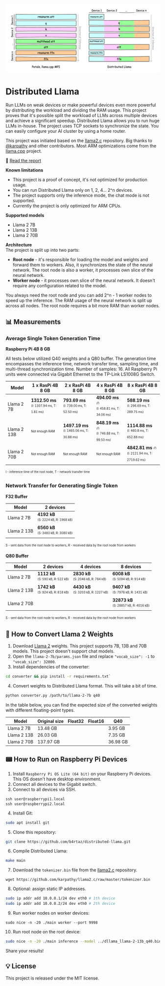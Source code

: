 ![Distributed Llama](.github/cover.png)

# Distributed Llama

Run LLMs on weak devices or make powerful devices even more powerful by distributing the workload and dividing the RAM usage. This project proves that it's possible split the workload of LLMs across multiple devices and achieve a significant speedup. Distributed Llama allows you to run huge LLMs in-house. The project uses TCP sockets to synchronize the state. You can easily configure your AI cluster by using a home router.

This project was initiated based on the [llama2.c](https://github.com/karpathy/llama2.c) repository. Big thanks to [@karpathy](https://github.com/karpathy) and other contributors. Most ARM optimizations come from the [llama.cpp](https://github.com/ggerganov/llama.cpp) project.

📃 [Read the report](https://raw.githubusercontent.com/b4rtaz/distributed-llama/main/report/report.pdf)

**Known limitations**
* This project is a proof of concept, it's not optimized for production usage.
* You can run Distributed Llama only on 1, 2, 4... 2^n devices.
* The project supports only the inference mode, the chat mode is not supported.
* Currently the project is only optimized for ARM CPUs.

**Supported models**
* Llama 2 7B
* Llama 2 13B
* Llama 2 70B

**Architecture**<br />
The project is split up into two parts:
* **Root node** - it's responsible for loading the model and weights and forward them to workers. Also, it synchronizes the state of the neural network. The root node is also a worker, it processes own slice of the neural network.
* **Worker node** - it processes own slice of the neural network. It doesn't require any configuration related to the model.

You always need the root node and you can add 2^n - 1 worker nodes to speed up the inference. The RAM usage of the neural network is split up across all nodes. The root node requires a bit more RAM than worker nodes.

## 📊 Measurements

### Average Single Token Generation Time

**Raspberry Pi 4B 8 GB**

All tests below utilized Q40 weights and a Q80 buffer. The generation time encompasses the inference time, network transfer time, sampling time, and multi-thread synchronization time. Number of samples: 16. All Raspberry Pi units were connected via Gigabit Ethernet to the TP-Link LS1008G Switch.

| Model       | 1 x RasPi 4B 8 GB                                                   | 2 x RasPi 4B 8 GB                                                     | 4 x RasPi 4B 8 GB                                                                    | 8 x RasPi 4B 8 GB                                                    |
|-------------|---------------------------------------------------------------------|-----------------------------------------------------------------------|--------------------------------------------------------------------------------------|----------------------------------------------------------------------|
| Llama 2 7B  | **1312.50 ms**<br><sub><sup>(I: 1307.94 ms, T: 1.81 ms)</sup></sub> | **793.69 ms**<br><sub><sup>(I: 739.00 ms, T: 52.50 ms)</sup></sub>    | **494.00 ms** 🔥               <br><sub><sup>(I: 458.81 ms, T: 34.06 ms)</sup></sub> | **588.19 ms**<br><sub><sup>(I: 296.69 ms, T: 289.75 ms)</sup></sub>  |
| Llama 2 13B | <sub><sup>Not enough RAM</sup></sub>                                | **1497.19 ms**<br><sub><sup>(I: 1465.06 ms, T: 30.88 ms)</sup></sub>  | **848.19 ms** 🔥<br><sub><sup>(I: 746.88 ms, T: 99.50 ms)</sup></sub>                | **1114.88 ms**<br><sub><sup>(I: 460.8 ms, T: 652.88 ms)</sup></sub>  |
| Llama 2 70B | <sub><sup>Not enough RAM</sup></sub>                                | <sub><sup>Not enough RAM</sup></sub>                                  | <sub><sup>Not enough RAM</sup></sub>                                                 | **4842.81 ms** 🔥<br><sub><sup>(I: 2121.94 ms, T: 2719.62 ms)</sup></sub> |

<sub><sup>I - inference time of the root node, T - network transfer time</sup></sub>

### Network Transfer for Generating Single Token

**F32 Buffer**

| Model       | 2 devices                                                        |
|-------------|------------------------------------------------------------------|
| Llama 2 7B  | **4192 kB**<br><sub><sup>(S: 2224 kB, R: 1968 kB)</sup></sub>    |
| Llama 2 13B | **6560 kB**<br><sub><sup>(S: 3480 kB, R: 3080 kB)</sup></sub>    |

<sub><sup>S - sent data from the root node to workers, R - received data by the root node from workers</sup></sub>

**Q80 Buffer**

| Model       | 2 devices                                                   | 4 devices                                                     | 8 devices                                                       |
|-------------|-------------------------------------------------------------|---------------------------------------------------------------|-----------------------------------------------------------------|
| Llama 2 7B  | **1112 kB**<br><sub><sup>(S: 590 kB, R: 522 kB)</sup></sub> | **2830 kB**<br><sub><sup>(S: 2046 kB, R: 784 kB)</sup></sub>  | **6008 kB**<br><sub><sup>(S: 5094 kB, R: 914 kB)</sup></sub>    |
| Llama 2 13B | **1742 kB**<br><sub><sup>(S: 924 kB, R: 818 kB)</sup></sub> | **4430 kB**<br><sub><sup>(S: 3203 kB, R: 1227 kB)</sup></sub> | **9407 kB**<br><sub><sup>(S: 7976 kB, R: 1431 kB)</sup></sub>   |
| Llama 2 70B |                                                             |                                                               | **32873 kB**<br><sub><sup>(S: 28857 kB, R: 4016 kB)</sup></sub> |

<sub><sup>S - sent data from the root node to workers, R - received data by the root node from workers</sup></sub>

## 🔨 How to Convert Llama 2 Weights

1. Download [Llama 2](https://github.com/facebookresearch/llama) weights. This project supports 7B, 13B and 70B models. This project doesn't support chat models.
2. Open the `llama-2-7b/params.json` file and replace `"vocab_size": -1` to `"vocab_size": 32000`.
3. Install dependencies of the converter:
```sh
cd converter && pip install -r requirements.txt`
```
4. Convert weights to Distributed Llama format. This will take a bit of time.
```sh
python converter.py /path/to/llama-2-7b q40
```

In the table below, you can find the expected size of the converted weights with different floating-point types.

| Model       | Original size | Float32  | Float16  | Q40      |
|-------------|---------------|----------|----------|----------|
| Llama 2 7B  | 13.48 GB      |          |          | 3.95 GB  |
| Llama 2 13B | 26.03 GB      |          |          | 7.35 GB  |
| Llama 2 70B | 137.97 GB     |          |          | 36.98 GB |

## 📟 How to Run on Raspberry Pi Devices

1. Install `Raspberry Pi OS Lite (64 bit)` on your Raspberry Pi devices. This OS doesn't have desktop environment.
2. Connect all devices to the Gigabit switch.
3. Connect to all devices via SSH.
```
ssh user@raspberrypi1.local
ssh user@raspberrypi2.local
```
4. Install Git:
```sh
sudo apt install git
```
5. Clone this repository:
```sh
git clone https://github.com/b4rtaz/distributed-llama.git
```
6. Compile Distributed Llama:
```sh
make main
```
7. Download the `tokenizer.bin` file from the [llama2.c](https://github.com/karpathy/llama2.c) repository.
```
wget https://github.com/karpathy/llama2.c/raw/master/tokenizer.bin
```
8. Optional: assign static IP addresses.
```sh
sudo ip addr add 10.0.0.1/24 dev eth0 # 1th device
sudo ip addr add 10.0.0.2/24 dev eth0 # 2th device
```
9. Run worker nodes on worker devices:
```
sudo nice -n -20 ./main worker --port 9998
```
10. Run root node on the root device:
```sh
sudo nice -n -20 ./main inference --model ../dllama_llama-2-13b_q40.bin --tokenizer ../tokenizer.bin --weights-float-type q40 --buffer-float-type q80 --prompt "Hello world" --steps 16 --nthreads 4 --workers 10.0.0.1:9998
```

Share your results!

## 💡 License

This project is released under the MIT license.